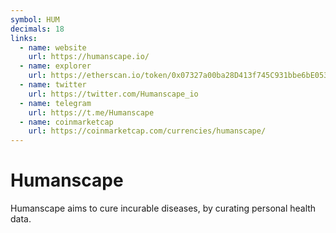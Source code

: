 ```yaml
---
symbol: HUM
decimals: 18
links:
  - name: website
    url: https://humanscape.io/
  - name: explorer
    url: https://etherscan.io/token/0x07327a00ba28D413f745C931bbe6bE053B0AD2a6
  - name: twitter
    url: https://twitter.com/Humanscape_io
  - name: telegram
    url: https://t.me/Humanscape
  - name: coinmarketcap
    url: https://coinmarketcap.com/currencies/humanscape/
---
```


# Humanscape

Humanscape aims to cure incurable diseases, by curating personal health data.
